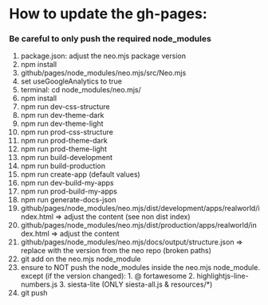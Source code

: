 # How to update the gh-pages:

### Be careful to only push the required node_modules

1.  package.json: adjust the neo.mjs package version
2.  npm install
3.  github/pages/node_modules/neo.mjs/src/Neo.mjs
4.  set useGoogleAnalytics to true
5.  terminal: cd node_modules/neo.mjs/
6.  npm install
7.  npm run dev-css-structure
8.  npm run dev-theme-dark
9.  npm run dev-theme-light
10.  npm run prod-css-structure
11.  npm run prod-theme-dark
12.  npm run prod-theme-light
13.  npm run build-development
14.  npm run build-production
15.  npm run create-app (default values)
16.  npm run dev-build-my-apps
17.  npm run prod-build-my-apps
18.  npm run generate-docs-json
19.  github/pages/node_modules/neo.mjs/dist/development/apps/realworld/index.html => adjust the content (see non dist index)
20.  github/pages/node_modules/neo.mjs/dist/production/apps/realworld/index.html => adjust the content
21.  github/pages/node_modules/neo.mjs/docs/output/structure.json => replace with the version from the neo repo (broken paths)
22.  git add on the neo.mjs node_module
23.  ensure to NOT push the node_modules inside the neo.mjs node_module. except (if the version changed):
    1.  @ fortawesome
    2.  highlightjs-line-numbers.js
    3.  siesta-lite (ONLY siesta-all.js & resources/*)
24.  git push